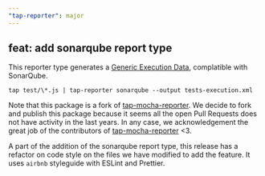 ```yaml
---
"tap-reporter": major
---
```


## feat: add sonarqube report type

This reporter type generates a [Generic Execution Data](https://docs.sonarqube.org/latest/analysis/generic-test/), complatible with SonarQube.

```console
tap test/\*.js | tap-reporter sonarqube --output tests-execution.xml
```

Note that this package is a fork of [tap-mocha-reporter](github.axa.com/tapjs/tap-mocha-reporter). We decide to fork and publish this package because it seems all the open Pull Requests does not have activity in the last years. In any case, we acknowledgement the great job of the contributors of [tap-mocha-reporter](github.axa.com/tapjs/tap-mocha-reporter) <3.

A part of the addition of the sonarqube report type, this release has a refactor on code style on the files we have modified to add the feature. It uses `airbnb` styleguide with ESLint and Prettier.

